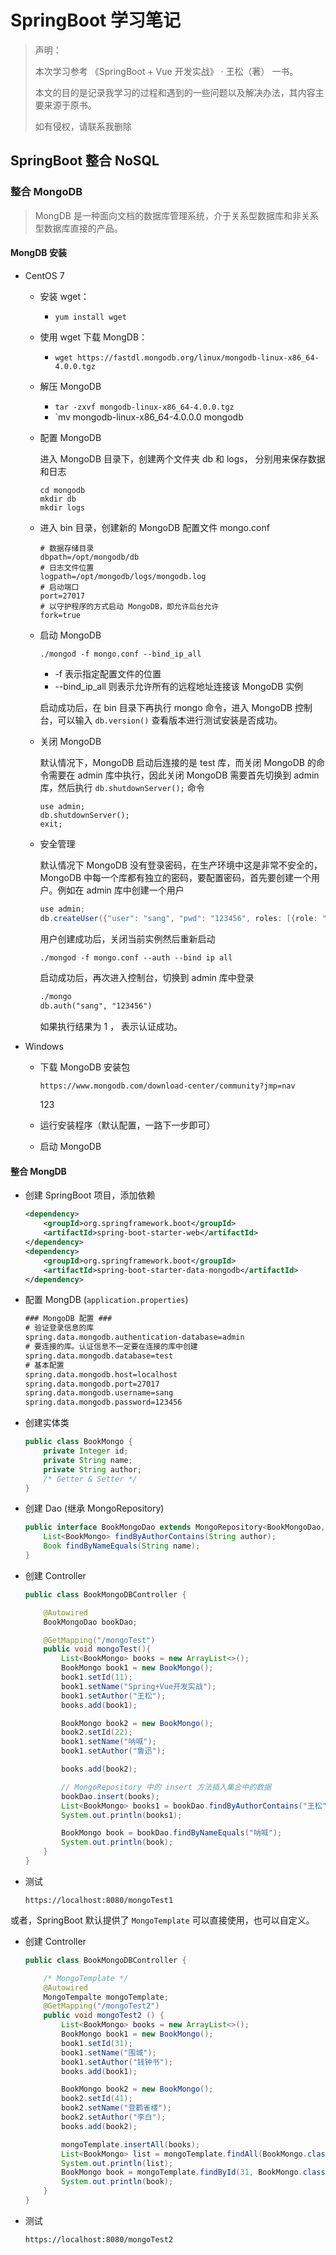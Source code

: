# SpringBoot 学习笔记

> 声明：
> 
> 本次学习参考 《SpringBoot + Vue 开发实战》 · 王松（著） 一书。
> 
> 本文的目的是记录我学习的过程和遇到的一些问题以及解决办法，其内容主要来源于原书。
> 
> 如有侵权，请联系我删除

## SpringBoot 整合 NoSQL

### 整合 MongoDB

> MongDB 是一种面向文档的数据库管理系统，介于关系型数据库和非关系型数据库直接的产品。

#### MongDB 安装

- CentOS 7

	- 安装 wget：
		- `yum install wget`

	- 使用 wget 下载 MongDB：
		- `wget https://fastdl.mongodb.org/linux/mongodb-linux-x86_64-4.0.0.tgz`

	- 解压 MongoDB
		- `tar -zxvf mongodb-linux-x86_64-4.0.0.tgz`
		- `mv mongodb-linux-x86_64-4.0.0.0 mongodb
	- 配置 MongoDB
		
		进入 MongoDB 目录下，创建两个文件夹 db 和 logs， 分别用来保存数据和日志

		```
		cd mongodb
		mkdir db
		mkdir logs
		```
	- 进入 bin 目录，创建新的 MongoDB 配置文件 mongo.conf
		```
		# 数据存储目录
		dbpath=/opt/mongodb/db
		# 日志文件位置
		logpath=/opt/mongodb/logs/mongodb.log
		# 启动端口		
		port=27017
		# 以守护程序的方式启动 MongoDB，即允许后台允许
		fork=true
		``` 
	- 启动 MongoDB
		```
		./mongod -f mongo.conf --bind_ip_all
		```
		- -f 表示指定配置文件的位置
		- --bind_ip_all 则表示允许所有的远程地址连接该 MongoDB 实例
		
		启动成功后，在 bin 目录下再执行 mongo 命令，进入 MongoDB 控制台，可以输入 `db.version()` 查看版本进行测试安装是否成功。

	- 关闭 MongoDB
		
		默认情况下，MongoDB 启动后连接的是 test 库，而关闭 MongoDB 的命令需要在 admin 库中执行，因此关闭 MongoDB 需要首先切换到 admin 库，然后执行 `db.shutdownServer();` 命令

		```
		use admin;
		db.shutdownServer();
		exit;
		```

	- 安全管理

		默认情况下 MongoDB 没有登录密码，在生产环境中这是非常不安全的，MongoDB 中每一个库都有独立的密码，要配置密码，首先要创建一个用户。例如在 admin 库中创建一个用户

		```java
		use admin;
		db.createUser({"user": "sang", "pwd": "123456", roles: [{role: "readWrite", db: "test"}]})
		```

		用户创建成功后，关闭当前实例然后重新启动

		```xml
		./mongod -f mongo.conf --auth --bind ip all
		```

		启动成功后，再次进入控制台，切换到 admin 库中登录
		
		```xml
		./mongo
		db.auth("sang", "123456")
		```

		如果执行结果为 1 ， 表示认证成功。

		

- Windows

	- 下载 MongoDB 安装包
		
		`https://www.mongodb.com/download-center/community?jmp=nav`

		123

	- 运行安装程序（默认配置，一路下一步即可）

	- 启动 MongoDB


#### 整合 MongDB

- 创建 SpringBoot 项目，添加依赖

	```xml
	<dependency>
        <groupId>org.springframework.boot</groupId>
        <artifactId>spring-boot-starter-web</artifactId>
    </dependency>
	<dependency>
        <groupId>org.springframework.boot</groupId>
        <artifactId>spring-boot-starter-data-mongodb</artifactId>
    </dependency>
	```

- 配置 MongDB (`application.properties`)
	```xml
	### MongoDB 配置 ###
	# 验证登录信息的库
	spring.data.mongodb.authentication-database=admin
	# 要连接的库。认证信息不一定要在连接的库中创建
	spring.data.mongodb.database=test
	# 基本配置
	spring.data.mongodb.host=localhost
	spring.data.mongodb.port=27017
	spring.data.mongodb.username=sang
	spring.data.mongodb.password=123456
	``` 


- 创建实体类

	```java
	public class BookMongo {
	    private Integer id;
	    private String name;
	    private String author;
		/* Getter & Setter */
	}
	```

- 创建 Dao (继承 MongoRepository)

	```java
	public interface BookMongoDao extends MongoRepository<BookMongoDao, Integer>{
	    List<BookMongo> findByAuthorContains(String author);
	    Book findByNameEquals(String name);
	}
	```

- 创建 Controller 
	
	```java
	public class BookMongoDBController {
	
	    @Autowired
	    BookMongoDao bookDao;
	
	    @GetMapping("/mongoTest")
	    public void mongoTest(){
	        List<BookMongo> books = new ArrayList<>();
	        BookMongo book1 = new BookMongo();
	        book1.setId(11);
	        book1.setName("Spring+Vue开发实战");
	        book1.setAuthor("王松");
	        books.add(book1);
	
	        BookMongo book2 = new BookMongo();
	        book2.setId(22);
	        book1.setName("呐喊");
	        book1.setAuthor("鲁迅");
	
	        books.add(book2);
	
	        // MongoRepository 中的 insert 方法插入集合中的数据
	        bookDao.insert(books);
	        List<BookMongo> books1 = bookDao.findByAuthorContains("王松");
	        System.out.println(books1);
	
	        BookMongo book = bookDao.findByNameEquals("呐喊");
	        System.out.println(book);
	    }
	}
	```


- 测试

	`https://localhost:8080/mongoTest1`


或者，SpringBoot 默认提供了 `MongoTemplate` 可以直接使用，也可以自定义。

- 创建 Controller 
	
	```java
	public class BookMongoDBController {
	
	    /* MongoTemplate */
	    @Autowired
	    MongoTempalte mongoTemplate;
	    @GetMapping("/mongoTest2")
	    public void mongoTest2 () {
	        List<BookMongo> books = new ArrayList<>();
	        BookMongo book1 = new BookMongo();
	        book1.setId(31);
	        book1.setName("围城");
	        book1.setAuthor("钱钟书");
	        books.add(book1);
	
	        BookMongo book2 = new BookMongo();
	        book2.setId(41);
	        book2.setName("登鹳雀楼");
	        book2.setAuthor("李白");
	        books.add(book2);
	
	        mongoTemplate.insertAll(books);
	        List<BookMongo> list = mongoTemplate.findAll(BookMongo.class);
	        System.out.println(list);
	        BookMongo book = mongoTemplate.findById(31, BookMongo.class);
	        System.out.println(book);
	    }
	}
	```


- 测试

	`https://localhost:8080/mongoTest2`